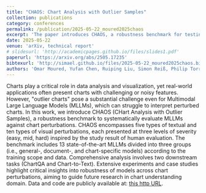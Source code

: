 ```yaml
---
title: "CHAOS: Chart Analysis with Outlier Samples"
collection: publications
category: conferences
permalink: /publication/2025-05-22_moured2025chaos
excerpt: 'The paper introduces CHAOS, a robustness benchmark for testing MLLMs on charts with textual and visual perturbations at varying severity. It evaluates 13 models across ChartQA and Chart-to-Text tasks, revealing weaknesses and guiding future research in chart understanding. Data and code are publicly released.'
date: 2025-05-22
venue: 'arXiv, technical report'
# slidesurl: 'http://academicpages.github.io/files/slides1.pdf'
paperurl: 'https://arxiv.org/abs/2505.17235'
bibtexurl: 'http://simael.github.io/files/2025-05-22_moured2025chaos.bib'
authors: 'Omar Moured, Yufan Chen, Ruiping Liu, Simon Reiß, Philip Torr, Jiaming Zhang, Rainer Stiefelhagen.'
---
```

Charts play a critical role in data analysis and visualization, yet real-world applications often present charts with challenging or noisy features. However, "outlier charts" pose a substantial challenge even for Multimodal Large Language Models (MLLMs), which can struggle to interpret perturbed charts. In this work, we introduce CHAOS (CHart Analysis with Outlier Samples), a robustness benchmark to systematically evaluate MLLMs against chart perturbations. CHAOS encompasses five types of textual and ten types of visual perturbations, each presented at three levels of severity (easy, mid, hard) inspired by the study result of human evaluation. The benchmark includes 13 state-of-the-art MLLMs divided into three groups (i.e., general-, document-, and chart-specific models) according to the training scope and data. Comprehensive analysis involves two downstream tasks (ChartQA and Chart-to-Text). Extensive experiments and case studies highlight critical insights into robustness of models across chart perturbations, aiming to guide future research in chart understanding domain. Data and code are publicly available at: [this http URL](https://huggingface.co/datasets/omoured/CHAOS). 